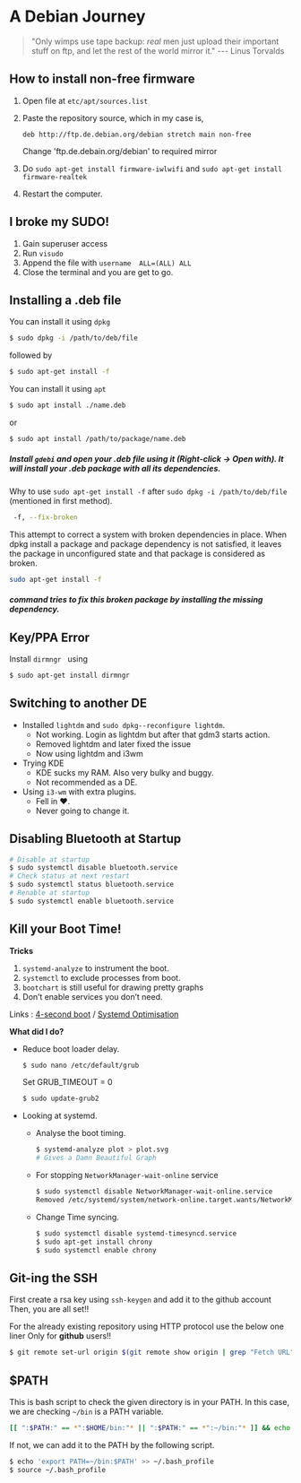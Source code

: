 # A Debian Journey 

> "Only wimps use tape backup: _real_ men just upload their important stuff on ftp, and let the rest of the world mirror it."  --- Linus Torvalds



## How to install non-free firmware

1. Open file at ```etc/apt/sources.list```

2. Paste the repository source, which in my case is,

     ``deb http://ftp.de.debian.org/debian stretch main non-free``

     Change 'ftp.de.debain.org/debian' to required mirror

3. Do ```sudo apt-get install firmware-iwlwifi``` and ``sudo apt-get install firmware-realtek``

4. Restart the computer.



## I broke my SUDO!

1. Gain superuser access
2. Run ```visudo```
3. Append the file with
    ``username	ALL=(ALL) ALL``
4. Close the terminal and you are get to go.



## Installing a .deb file

You can install it using  ```dpkg```

```bash
$ sudo dpkg -i /path/to/deb/file
```

 followed by 

```bash
$ sudo apt-get install -f
```



You can install it using ```apt```

```bash
$ sudo apt install ./name.deb
```

or

```bash
$ sudo apt install /path/to/package/name.deb
```

##### Install ```gdebi``` and open your .deb file using it (Right-click -> Open with). It will install your .deb package with all its dependencies.
Why to use ```sudo apt-get install -f``` after ```sudo dpkg -i /path/to/deb/file``` (mentioned in first method).

```bash
 -f, --fix-broken
```

This attempt to correct a system with broken dependencies in place.
When dpkg install a package and package dependency is not satisfied, it leaves the package in unconfigured state and that package is considered as broken.

```bash
sudo apt-get install -f 
```

##### command tries to fix this broken package by installing the missing dependency.



## Key/PPA Error

Install ```dirmngr ``` using 

```bash
$ sudo apt-get install dirmngr
```



## Switching to another DE

- Installed ```lightdm``` and ```sudo dpkg--reconfigure lightdm```.
  - Not working. Login as lightdm but after that gdm3 starts action.
  - Removed lightdm and later fixed the issue
  - Now using lightdm and i3wm
- Trying KDE
  - KDE sucks my RAM. Also very bulky and buggy.
  - Not recommended as a DE.
- Using ``i3-wm`` with extra plugins.
  - Fell in :heart:. 
  - Never going to change it.



## Disabling Bluetooth at Startup

```bash
# Disable at startup
$ sudo systemctl disable bluetooth.service
# Check status at next restart
$ sudo systemctl status bluetooth.service
# Renable at startup
$ sudo systemctl enable bluetooth.service
```



## Kill your Boot Time!

**Tricks**

1. ```systemd-analyze``` to instrument the boot.
2. ```systemctl```  to exclude processes from boot.
3. ```bootchart```  is still useful for drawing pretty graphs
4. Don’t enable services you don’t need.

Links : [4-second boot](https://mike42.me/blog/how-to-boot-debian-in-4-seconds) / [Systemd Optimisation](https://freedesktop.org/wiki/Software/systemd/Optimizations/)

**What did I do?**

- Reduce boot loader delay.

  ```bash
  $ sudo nano /etc/default/grub
  ```

  Set GRUB_TIMEOUT = 0

  ```bash
  $ sudo update-grub2
  ```

- Looking at systemd.

  - Analyse the boot timing.

    ```bash
    $ systemd-analyze plot > plot.svg
    # Gives a Damn Beautiful Graph
    ```

  - For stopping  ```NetworkManager-wait-online``` service

    ```bash
    $ sudo systemctl disable NetworkManager-wait-online.service
    Removed /etc/systemd/system/network-online.target.wants/NetworkManager-wait-online.service.
    ```

  - Change Time syncing.

    ```bash
    $ sudo systemctl disable systemd-timesyncd.service
    $ sudo apt-get install chrony
    $ sudo systemctl enable chrony
    ```


## Git-ing the SSH

First create a rsa key using ``ssh-keygen`` and add it to the github account
Then, you are all set!!

For the already existing repository using HTTP protocol use the below one liner
Only for **github** users!!

```bash
$ git remote set-url origin $(git remote show origin | grep "Fetch URL" | sed 's/ *Fetch URL: //' | sed 's/https:\/\/github.com\//git@github.com:/')
```



## $PATH

This is bash script to check the given directory is in your PATH. In this case, we are checking ```~/bin``` is a PATH variable.

```bash
[[ ":$PATH:" == *":$HOME/bin:"* || ":$PATH:" == *":~/bin:"* ]] && echo "~/bin is in PATH" || echo "~/bin is not in PATH"
```

If not, we can add it to the PATH by the following script.

```bash
$ echo 'export PATH=~/bin:$PATH' >> ~/.bash_profile
$ source ~/.bash_profile
```

